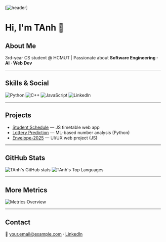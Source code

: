 [![header](https://yourcdn.com/tanh1c-banner.svg)]

# Hi, I'm TAnh 👋

##  About Me
3rd-year CS student @ HCMUT | Passionate about **Software Engineering · AI · Web Dev**

---

##  Skills & Social
![Python](https://img.shields.io/badge/Python-3776AB?style=for-the-badge&logo=python&logoColor=white)
![C++](https://img.shields.io/badge/C++-00599C?style=for-the-badge&logo=c%2B%2B&logoColor=white)
![JavaScript](https://img.shields.io/badge/JavaScript-F7DF1E?style=for-the-badge&logo=javascript&logoColor=black)
![LinkedIn](https://img.shields.io/badge/-LinkedIn-0A66C2?style=for-the-badge&logo=linkedin&logoColor=white)

---

##  Projects
- [Student Schedule](https://github.com/tanh1c/student-schedule) — JS timetable web app  
- [Lottery Prediction](https://github.com/tanh1c/lottery-prediction) — ML-based number analysis (Python)  
- [Envelope-2025](https://github.com/tanh1c/envelope-2025) — UI/UX web project (JS)  

---

##  GitHub Stats
![TAnh's GitHub stats](https://github-readme-stats.vercel.app/api?username=tanh1c&show_icons=true&theme=tokyonight)
![TAnh's Top Languages](https://github-readme-stats.vercel.app/api/top-langs/?username=tanh1c&layout=compact&theme=tokyonight)

---

##  More Metrics
![Metrics Overview](https://metrics.lecoq.io/tanh1c)

---

##  Contact
📧 your.email@example.com · [LinkedIn](your-linkedin-url)  
